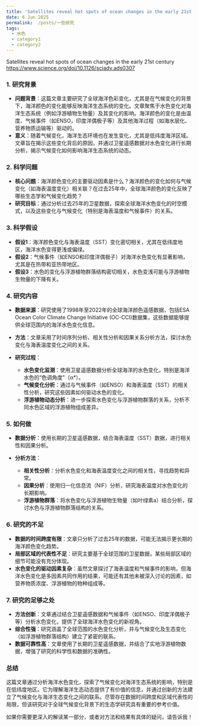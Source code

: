 ```yaml
---
title: 'Satellites reveal hot spots of ocean changes in the early 21st century'
date: 6 Jun 2025
permalink:  /posts/一些研究
tags:
  - 水色
  - category1
  - category2
---
```


Satellites reveal hot spots of ocean changes in the early 21st century   https://www.science.org/doi/10.1126/sciadv.ads0307

### 1. **研究背景**

* **问题背景**：这篇文章主要研究了全球海洋色彩变化，尤其是在气候变化的背景下，海洋颜色的变化能够反映海洋生态系统的变化。文章聚焦于水色变化对海洋生态系统（例如浮游植物生物量）及其变化的影响。海洋颜色的变化是由温度、气候事件（如ENSO，印度洋偶极子等）及其他海洋过程（如海水层化、营养物质运输等）驱动的。
* **意义**：随着气候变化，海洋生态环境也在发生变化，尤其是低纬度海洋区域。文章旨在揭示这些变化背后的原因，并通过卫星遥感数据对水色变化进行长期分析，揭示气候变化如何影响海洋生态系统的动态。

### 2. **科学问题**

* **核心问题**：海洋颜色变化的主要驱动因素是什么？海洋颜色的变化如何与气候变化（如海表温度变化）相关联？在过去25年中，全球海洋颜色的变化反映了哪些生态学和气候变化趋势？
* **研究目标**：通过分析过去25年的卫星数据，探索全球海洋水色变化的时空模式，以及这些变化与气候变化（特别是海表温度和气候事件）的关系。

### 3. **科学假设**

* **假设1**：海洋颜色变化与海表温度（SST）变化密切相关，尤其在低纬度地区，海洋水色变得更浅或偏绿。
* **假设2**：气候事件（如ENSO和印度洋偶极子）对海洋水色变化有显著影响，尤其是在热带和亚热带地区。
* **假设3**：水色的变化与浮游植物群落结构密切相关，水色变浅可能与浮游植物生物量的下降有关。

### 4. **研究内容**

* **数据来源**：研究使用了1998年至2022年的全球海洋颜色遥感数据，包括ESA Ocean Color Climate Change Initiative (OC-CCI)数据集，这些数据能够提供全球范围内的海洋水色变化信息。
* **方法**：文章采用了时间序列分析、相关性分析和因果关系分析方法，探讨水色变化与海表温度变化之间的关系。
* **研究过程**：

  * **水色变化监测**：使用卫星遥感数据分析全球海洋的水色变化，特别是海洋水色的“色调角度”（α\*）。
  * **气候变化分析**：通过与气候事件（如ENSO）和海表温度（SST）的相关性分析，研究这些因素如何驱动水色的变化。
  * **浮游植物动态分析**：进一步探索水色变化与浮游植物群落的关系，分析不同水色区域的浮游植物组成差异。

### 5. **如何做**

* **数据分析**：使用长期的卫星遥感数据，结合海表温度（SST）数据，进行相关性和因果分析。
* **分析方法**：

  * **相关性分析**：分析水色变化和海表温度变化之间的相关性，寻找趋势和异常。
  * **因果分析**：使用归一化信息流（NIF）分析，研究海表温度对水色变化的长期影响。
  * **浮游植物群落**：将水色变化与浮游植物生物量（如叶绿素a）结合分析，探讨水色与浮游植物群落结构的关系。

### 6. **研究的不足**

* **数据的时间跨度有限**：文章只分析了过去25年的数据，可能无法揭示更长期的海洋颜色变化趋势。
* **局部区域的代表性不足**：研究主要基于全球范围的卫星数据，某些局部区域的细节可能没有充分体现。
* **水色变化的驱动因素复杂**：虽然文章探讨了海表温度和气候事件的影响，但海洋水色变化是多因素共同作用的结果，可能还有其他未被深入讨论的因素，如营养物质浓度、浮游植物的物种组成等。

### 7. **研究的足够之处**

* **方法创新**：文章通过结合卫星遥感数据和气候事件（如ENSO、印度洋偶极子等）分析水色变化，提供了全球海洋水色变化的新视角。
* **综合性强**：研究涵盖了全球范围的水色变化分析，并与气候变化及生态变化（如浮游植物群落结构）建立了紧密的联系。
* **数据可靠性高**：文章使用了长期的卫星遥感数据，并结合了实地浮游植物数据，增强了研究的科学性和数据的准确性。

### 总结

这篇文章通过分析海洋水色变化，探索了气候变化对海洋生态系统的影响，特别是在低纬度地区。它为理解海洋生态动态提供了有价值的信息，并通过创新的方法建立了气候变化与海洋生态变化之间的联系。尽管存在数据时间跨度和区域代表性的局限，但该研究对于全球气候变化背景下的生态学研究具有重要的参考价值。

如果你需要更深入的解读某一部分，或者对方法和结果有具体的疑问，请告诉我！
